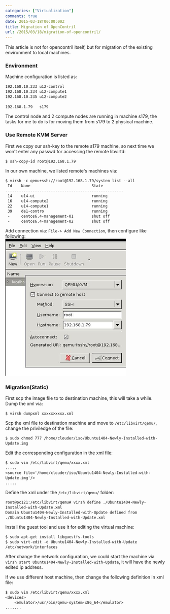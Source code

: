 ```yaml
---
categories: ["Virtualization"]
comments: true
date: 2015-03-18T00:00:00Z
title: Migration of OpenContril
url: /2015/03/18/migration-of-opencontril/
---
```


This article is not for opencontril itself, but for migration of the existing environment to local machines.   
### Environment
Machine configuration is listed as:    

```
192.168.10.233 u12-control
192.168.10.234 u12-compute1
192.168.10.235 u12-compute2

192.168.1.79   s179

```
The control node and 2 compute nodes are running in machine s179, the tasks for me to do is for moving them from s179 to 2 physical machine.    

### Use Remote KVM Server
First we copy our ssh-key to the remote s179 machine, so next time we won't enter any passwd for accessing the remote libvirtd:   

```
$ ssh-copy-id root@192.168.1.79

```
In our own machine, we listed remote's machines via:    

```
$ virsh -c qemu+ssh://root@192.168.1.79/system list --all
 Id    Name                           State
----------------------------------------------------
 14    u14-ui                         running
 16    u14-compute2                   running
 22    u14-compute1                   running
 39    de1-contro                     running
 -     centos6.4-management-01        shut off
 -     centos6.4-management-02        shut off

```
Add connection via: `File-> Add New Connection`, then configure like following:     
![/images/2015_03_18_11_53_11_380x432.jpg](/images/2015_03_18_11_53_11_380x432.jpg)     
### Migration(Static)
First scp the image file to to destination machine, this will take a while.   
Dump the xml via:     

```
$ virsh dumpxml xxxxx>xxxx.xml

```
Scp the xml file to destination machine and move to `/etc/libvirt/qemu/`, change the priviledge of the file:    

```
$ sudo chmod 777 /home/clouder/iso/Ubuntu1404-Newly-Installed-with-Update.img

```
Edit the corresponding configuration in the xml file:    

```
$ sudo vim /etc/libvirt/qemu/xxxx.xml
.....
<source file='/home/clouder/iso/Ubuntu1404-Newly-Installed-with-Update.img'/>
.....

```
Define the xml under the `/etc/libvirt/qemu/` folder:     

```
root@pc121:/etc/libvirt/qemu# virsh define ./Ubuntu1404-Newly-Installed-with-Update.xml 
Domain Ubuntu1404-Newly-Installed-with-Update defined from ./Ubuntu1404-Newly-Installed-with-Update.xml

```
Install the guest tool and use it for editing the virtual machine:     

```
$ sudo apt-get install libguestfs-tools
$ sudo virt-edit -d Ubuntu1404-Newly-Installed-with-Update /etc/network/interfaces

```
After change the network configuration, we could start the machine via `virsh start Ubuntu1404-Newly-Installed-with-Update`, it will have the newly edited ip address.     


If we use different host machine, then change the following definition in xml file:    

```
$ sudo vim /etc/libvirt/qemu/xxxx.xml
<devices>
    <emulator>/usr/bin/qemu-system-x86_64</emulator>
.......

```

